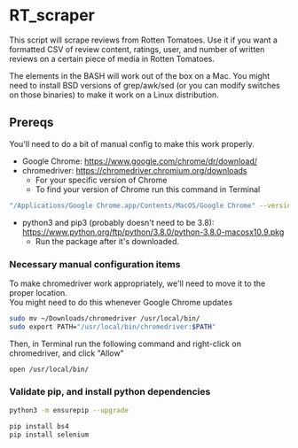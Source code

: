 # RT_scraper

This script will scrape reviews from Rotten Tomatoes.  Use it if you want a formatted CSV of review content, ratings, user, and number of written reviews on a certain piece of media in Rotten Tomatoes.

The elements in the BASH will work out of the box on a Mac.  You might need to install BSD versions of grep/awk/sed (or you can modify switches on those binaries) to make it work on a Linux distribution.

## Prereqs
You'll need to do a bit of manual config to make this work properly.

- Google Chrome: https://www.google.com/chrome/dr/download/
- chromedriver: https://chromedriver.chromium.org/downloads
    - For your specific version of Chrome
    - To find your version of Chrome run this command in Terminal
```sh
"/Applications/Google Chrome.app/Contents/MacOS/Google Chrome" --version | awk '{ print $3 }'
``` 
- python3 and pip3 (probably doesn't need to be 3.8): https://www.python.org/ftp/python/3.8.0/python-3.8.0-macosx10.9.pkg
    - Run the package after it's downloaded.

### Necessary manual configuration items

To make chromedriver work appropriately, we'll need to move it to the proper location.  
You might need to do this whenever Google Chrome updates
```sh
sudo mv ~/Downloads/chromedriver /usr/local/bin/
sudo export PATH="/usr/local/bin/chromedriver:$PATH"
```

Then, in Terminal run the following command and right-click on chromedriver, and click "Allow"
```sh
open /usr/local/bin/
```

### Validate pip, and install python dependencies

```sh
python3 -m ensurepip --upgrade

pip install bs4
pip install selenium
```






